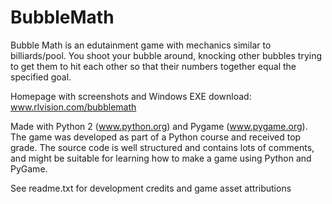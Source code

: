BubbleMath
==========

Bubble Math is an edutainment game with mechanics similar to billiards/pool. You shoot your bubble around, knocking other bubbles trying to get them to hit each other so that their numbers together equal the specified goal.

Homepage with screenshots and Windows EXE download: www.rlvision.com/bubblemath

Made with Python 2 (www.python.org) and Pygame (www.pygame.org). The game was developed as part of a Python course and received top grade. The source code is well structured and contains lots of comments, and might be suitable for learning how to make a game using Python and PyGame.

See readme.txt for development credits and game asset attributions
